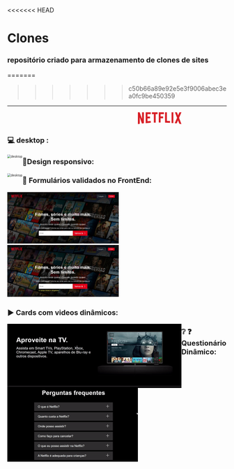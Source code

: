 <<<<<<< HEAD
# Clones

### repositório criado para armazenamento de clones de sites

=======
>>>>>>> c50b66a89e92e5e3f9006abec3ea0fc9be450359


---



<svg style="margin-left: 300px" xmlns="http://www.w3.org/2000/svg" width="100" viewBox="0 0 1024 276.742"><path d="M140.803 258.904c-15.404 2.705-31.079 3.516-47.294 5.676l-49.458-144.856v151.073c-15.404 1.621-29.457 3.783-44.051 5.945v-276.742h41.08l56.212 157.021v-157.021h43.511v258.904zm85.131-157.558c16.757 0 42.431-.811 57.835-.811v43.24c-19.189 0-41.619 0-57.835.811v64.322c25.405-1.621 50.809-3.785 76.482-4.596v41.617l-119.724 9.461v-255.39h119.724v43.241h-76.482v58.105zm237.284-58.104h-44.862v198.908c-14.594 0-29.188 0-43.239.539v-199.447h-44.862v-43.242h132.965l-.002 43.242zm70.266 55.132h59.187v43.24h-59.187v98.104h-42.433v-239.718h120.808v43.241h-78.375v55.133zm148.641 103.507c24.594.539 49.456 2.434 73.51 3.783v42.701c-38.646-2.434-77.293-4.863-116.75-5.676v-242.689h43.24v201.881zm109.994 49.457c13.783.812 28.377 1.623 42.43 3.242v-254.58h-42.43v251.338zm231.881-251.338l-54.863 131.615 54.863 145.127c-16.217-2.162-32.432-5.135-48.648-7.838l-31.078-79.994-31.617 73.51c-15.678-2.705-30.812-3.516-46.484-5.678l55.672-126.75-50.269-129.992h46.482l28.377 72.699 30.27-72.699h47.295z" fill="#d81f26"/></svg> 





### :computer: desktop  :

<img src="./readme/page-desktop.gif" alt="desktop" style="zoom: 50%; float: left;" >



### :vibration_mode:Design responsivo:

<img src="./readme/responsive.gif" alt="desktop" style="zoom:50%; float: left;" >





### :newspaper: Formulários validados no FrontEnd:

<img src="./readme/novalidate.jpeg" alt="Form no validation" style="zoom: 25%;" >
<br>
<img src="./readme/validate.jpeg" alt="Form validation" style="zoom:25%;" >





### :arrow_forward: Cards com videos dinâmicos:

<img src="./readme/card-video.gif" alt="card-video" style="zoom:50%; float: left;" >





### :grey_question: :question: Questionário Dinâmico:

<img src="./readme/questionario.gif" alt="questionario-gif" style="zoom:50%; float: left;" >